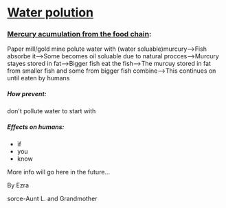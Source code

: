 
<html lang="en">
<head>
    <meta charset="UTF-8">
    <meta name="viewport" content="width=device-width, initial-scale=1.0">
    <link rel="stylesheet" href="edit.css">
</head>
<body>
    <h1><u>Water polution</u></h1>
    <h3><u>Mercury acumulation from the food chain</u>:</h3>
    <p>Paper mill/gold mine polute water with (water soluable)murcury-->Fish absorbe it-->Some becomes oil soluable due to natural procces-->Murcury stayes stored in fat-->Bigger fish eat the fish-->The murcuy stored in fat from smaller fish and some from bigger fish combine-->This continues on until eaten by humans</p>
    <h5>How prevent:</h5>
    <p>don't pollute water to start with </p>
    <h5>Effects on humans:</h5>
    <ul>
        <li>if</li>
        <li>you</li>
        <li>know</li>
    </ul>
    <p>More info will go here in the future...</p>
    <p>By Ezra</p>
    <p>sorce-Aunt L. and Grandmother</p>
</body>
</html>
